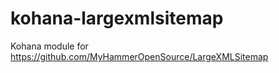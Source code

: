 kohana-largexmlsitemap
======================

Kohana module for https://github.com/MyHammerOpenSource/LargeXMLSitemap